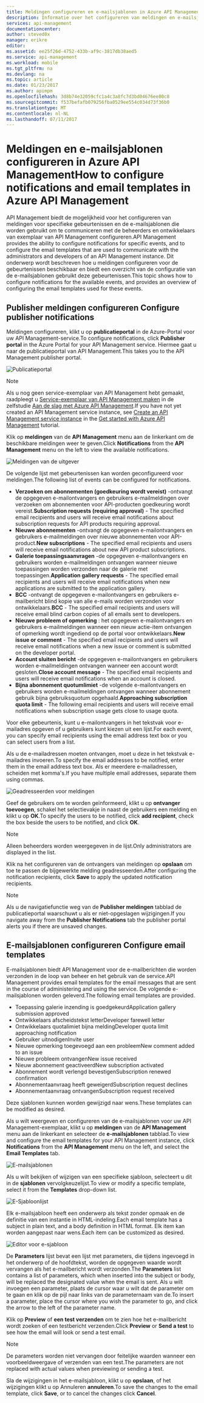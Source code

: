 ```yaml
---
title: Meldingen configureren en e-mailsjablonen in Azure API Management | Microsoft Docs
description: Informatie over het configureren van meldingen en e-mailsjablonen in Azure API Management.
services: api-management
documentationcenter: 
author: steved0x
manager: erikre
editor: 
ms.assetid: ee25f26d-4752-433b-af9c-3817db38aed5
ms.service: api-management
ms.workload: mobile
ms.tgt_pltfrm: na
ms.devlang: na
ms.topic: article
ms.date: 01/23/2017
ms.author: apimpm
ms.openlocfilehash: 3d8b74e32059cfc1a4c3a8fc7d3bd04676ee80c8
ms.sourcegitcommit: f537befafb079256fba0529ee554c034d73f36b0
ms.translationtype: MT
ms.contentlocale: nl-NL
ms.lasthandoff: 07/11/2017
---
```

# <a name="how-to-configure-notifications-and-email-templates-in-azure-api-management"></a><span data-ttu-id="490de-103">Meldingen en e-mailsjablonen configureren in Azure API Management</span><span class="sxs-lookup"><span data-stu-id="490de-103">How to configure notifications and email templates in Azure API Management</span></span>
<span data-ttu-id="490de-104">API Management biedt de mogelijkheid voor het configureren van meldingen voor specifieke gebeurtenissen en de e-mailsjablonen die worden gebruikt om te communiceren met de beheerders en ontwikkelaars van exemplaar van API Management configureren.</span><span class="sxs-lookup"><span data-stu-id="490de-104">API Management provides the ability to configure notifications for specific events, and to configure the email templates that are used to communicate with the administrators and developers of an API Management instance.</span></span> <span data-ttu-id="490de-105">Dit onderwerp wordt beschreven hoe u meldingen configureren voor de gebeurtenissen beschikbaar en biedt een overzicht van de configuratie van de e-mailsjablonen gebruikt deze gebeurtenissen.</span><span class="sxs-lookup"><span data-stu-id="490de-105">This topic shows how to configure notifications for the available events, and provides an overview of configuring the email templates used for these events.</span></span>

## <span data-ttu-id="490de-106"><a name="publisher-notifications"></a>Publisher meldingen configureren</span><span class="sxs-lookup"><span data-stu-id="490de-106"><a name="publisher-notifications"> </a>Configure publisher notifications</span></span>
<span data-ttu-id="490de-107">Meldingen configureren, klikt u op **publicatieportal** in de Azure-Portal voor uw API Management-service.</span><span class="sxs-lookup"><span data-stu-id="490de-107">To configure notifications, click **Publisher portal** in the Azure Portal for your API Management service.</span></span> <span data-ttu-id="490de-108">Hiermee gaat u naar de publicatieportal van API Management.</span><span class="sxs-lookup"><span data-stu-id="490de-108">This takes you to the API Management publisher portal.</span></span>

![Publicatieportal][api-management-management-console]

> [!NOTE] 
> <span data-ttu-id="490de-110">Als u nog geen service-exemplaar van API Management hebt gemaakt, raadpleegt u [Service-exemplaar van API Management maken][Create an API Management service instance] in de zelfstudie [Aan de slag met Azure API Management][Get started with Azure API Management].</span><span class="sxs-lookup"><span data-stu-id="490de-110">If you have not yet created an API Management service instance, see [Create an API Management service instance][Create an API Management service instance] in the [Get started with Azure API Management][Get started with Azure API Management] tutorial.</span></span>

<span data-ttu-id="490de-111">Klik op **meldingen** van de **API Management** menu aan de linkerkant om de beschikbare meldingen weer te geven.</span><span class="sxs-lookup"><span data-stu-id="490de-111">Click **Notifications** from the **API Management** menu on the left to view the available notifications.</span></span>

![Meldingen van de uitgever][api-management-publisher-notifications]

<span data-ttu-id="490de-113">De volgende lijst met gebeurtenissen kan worden geconfigureerd voor meldingen.</span><span class="sxs-lookup"><span data-stu-id="490de-113">The following list of events can be configured for notifications.</span></span>

* <span data-ttu-id="490de-114">**Verzoeken om abonnementen (goedkeuring wordt vereist)** -ontvangt de opgegeven e-mailontvangers en gebruikers e-mailmeldingen over verzoeken om abonnementen voor API-producten goedkeuring wordt vereist.</span><span class="sxs-lookup"><span data-stu-id="490de-114">**Subscription requests (requiring approval)** - The specified email recipients and users will receive email notifications about subscription requests for API products requiring approval.</span></span>
* <span data-ttu-id="490de-115">**Nieuwe abonnementen** -ontvangt de opgegeven e-mailontvangers en gebruikers e-mailmeldingen over nieuwe abonnementen voor API-product.</span><span class="sxs-lookup"><span data-stu-id="490de-115">**New subscriptions** - The specified email recipients and users will receive email notifications about new API product subscriptions.</span></span>
* <span data-ttu-id="490de-116">**Galerie toepassingsaanvragen** -de opgegeven e-mailontvangers en gebruikers worden e-mailmeldingen ontvangen wanneer nieuwe toepassingen worden verzonden naar de galerie met toepassingen.</span><span class="sxs-lookup"><span data-stu-id="490de-116">**Application gallery requests** - The specified email recipients and users will receive email notifications when new applications are submitted to the application gallery.</span></span>
* <span data-ttu-id="490de-117">**BCC** -ontvangt de opgegeven e-mailontvangers en gebruikers e-mailbericht blind kopie van alle e-mails worden verzonden voor ontwikkelaars.</span><span class="sxs-lookup"><span data-stu-id="490de-117">**BCC** - The specified email recipients and users will receive email blind carbon copies of all emails sent to developers.</span></span>
* <span data-ttu-id="490de-118">**Nieuwe probleem of opmerking** : het opgegeven e-mailontvangers en gebruikers e-mailmeldingen wanneer een nieuw actie-item ontvangen of opmerking wordt ingediend op de portal voor ontwikkelaars.</span><span class="sxs-lookup"><span data-stu-id="490de-118">**New issue or comment** - The specified email recipients and users will receive email notifications when a new issue or comment is submitted on the developer portal.</span></span>
* <span data-ttu-id="490de-119">**Account sluiten bericht** -de opgegeven e-mailontvangers en gebruikers worden e-mailmeldingen ontvangen wanneer een account wordt gesloten.</span><span class="sxs-lookup"><span data-stu-id="490de-119">**Close account message** - The specified email recipients and users will receive email notifications when an account is closed.</span></span>
* <span data-ttu-id="490de-120">**Bijna abonnement quotumlimiet** -de volgende e-mailontvangers en gebruikers worden e-mailmeldingen ontvangen wanneer abonnement gebruik bijna gebruiksquotum opgehaald.</span><span class="sxs-lookup"><span data-stu-id="490de-120">**Approaching subscription quota limit** - The following email recipients and users will receive email notifications when subscription usage gets close to usage quota.</span></span>

<span data-ttu-id="490de-121">Voor elke gebeurtenis, kunt u e-mailontvangers in het tekstvak voor e-mailadres opgeven of u gebruikers kunt kiezen uit een lijst.</span><span class="sxs-lookup"><span data-stu-id="490de-121">For each event, you can specify email recipients using the email address text box or you can select users from a list.</span></span>

<span data-ttu-id="490de-122">Als u de e-mailadressen moeten ontvangen, moet u deze in het tekstvak e-mailadres invoeren.</span><span class="sxs-lookup"><span data-stu-id="490de-122">To specify the email addresses to be notified, enter them in the email address text box.</span></span> <span data-ttu-id="490de-123">Als er meerdere e-mailadressen, scheiden met komma's.</span><span class="sxs-lookup"><span data-stu-id="490de-123">If you have multiple email addresses, separate them using commas.</span></span>

![Geadresseerden voor meldingen][api-management-email-addresses]

<span data-ttu-id="490de-125">Geef de gebruikers om te worden geïnformeerd, klikt u op **ontvanger toevoegen**, schakel het selectievakje in naast de gebruikers een melding en klikt u op **OK**.</span><span class="sxs-lookup"><span data-stu-id="490de-125">To specify the users to be notified, click **add recipient**, check the box beside the users to be notified, and click **OK**.</span></span>

> [!NOTE] 
> <span data-ttu-id="490de-126">Alleen beheerders worden weergegeven in de lijst.</span><span class="sxs-lookup"><span data-stu-id="490de-126">Only administrators are displayed in the list.</span></span>


<span data-ttu-id="490de-127">Klik na het configureren van de ontvangers van meldingen op **opslaan** om toe te passen de bijgewerkte melding geadresseerden.</span><span class="sxs-lookup"><span data-stu-id="490de-127">After configuring the notification recipients, click **Save** to apply the updated notification recipients.</span></span>

> [!NOTE] 
> <span data-ttu-id="490de-128">Als u de navigatiefunctie weg van de **Publisher meldingen** tabblad de publicatieportal waarschuwt u als er niet-opgeslagen wijzigingen.</span><span class="sxs-lookup"><span data-stu-id="490de-128">If you navigate away from the **Publisher Notifications** tab the publisher portal alerts you if there are unsaved changes.</span></span>


## <span data-ttu-id="490de-129"><a name="email-templates"></a>E-mailsjablonen configureren</span><span class="sxs-lookup"><span data-stu-id="490de-129"><a name="email-templates"> </a>Configure email templates</span></span>
<span data-ttu-id="490de-130">E-mailsjablonen biedt API Management voor de e-mailberichten die worden verzonden in de loop van beheer en het gebruik van de service.</span><span class="sxs-lookup"><span data-stu-id="490de-130">API Management provides email templates for the email messages that are sent in the course of administering and using the service.</span></span> <span data-ttu-id="490de-131">De volgende e-mailsjablonen worden geleverd.</span><span class="sxs-lookup"><span data-stu-id="490de-131">The following email templates are provided.</span></span>

* <span data-ttu-id="490de-132">Toepassing galerie inzending is goedgekeurd</span><span class="sxs-lookup"><span data-stu-id="490de-132">Application gallery submission approved</span></span>
* <span data-ttu-id="490de-133">Ontwikkelaars afscheidstekst letter</span><span class="sxs-lookup"><span data-stu-id="490de-133">Developer farewell letter</span></span>
* <span data-ttu-id="490de-134">Ontwikkelaars quotalimiet bijna melding</span><span class="sxs-lookup"><span data-stu-id="490de-134">Developer quota limit approaching notification</span></span>
* <span data-ttu-id="490de-135">Gebruiker uitnodigen</span><span class="sxs-lookup"><span data-stu-id="490de-135">Invite user</span></span>
* <span data-ttu-id="490de-136">Nieuwe opmerking toegevoegd aan een probleem</span><span class="sxs-lookup"><span data-stu-id="490de-136">New comment added to an issue</span></span>
* <span data-ttu-id="490de-137">Nieuwe probleem ontvangen</span><span class="sxs-lookup"><span data-stu-id="490de-137">New issue received</span></span>
* <span data-ttu-id="490de-138">Nieuw abonnement geactiveerd</span><span class="sxs-lookup"><span data-stu-id="490de-138">New subscription activated</span></span>
* <span data-ttu-id="490de-139">Abonnement wordt verlengd bevestigen</span><span class="sxs-lookup"><span data-stu-id="490de-139">Subscription renewed confirmation</span></span>
* <span data-ttu-id="490de-140">Abonnementaanvraag heeft geweigerd</span><span class="sxs-lookup"><span data-stu-id="490de-140">Subscription request declines</span></span>
* <span data-ttu-id="490de-141">Abonnementaanvraag ontvangen</span><span class="sxs-lookup"><span data-stu-id="490de-141">Subscription request received</span></span>

<span data-ttu-id="490de-142">Deze sjablonen kunnen worden gewijzigd naar wens.</span><span class="sxs-lookup"><span data-stu-id="490de-142">These templates can be modified as desired.</span></span>

<span data-ttu-id="490de-143">Als u wilt weergeven en configureren van de e-mailsjablonen voor uw API Management-exemplaar, klikt u op **meldingen** van de **API Management** menu aan de linkerkant en selecteer de **e-mailsjablonen** tabblad.</span><span class="sxs-lookup"><span data-stu-id="490de-143">To view and configure the email templates for your API Management instance, click **Notifications** from the **API Management** menu on the left, and select the **Email Templates** tab.</span></span>

![E-mailsjablonen][api-management-email-templates]

<span data-ttu-id="490de-145">Als u wilt bekijken of wijzigen van een specifieke sjabloon, selecteert u dit in de **sjablonen** vervolgkeuzelijst.</span><span class="sxs-lookup"><span data-stu-id="490de-145">To view or modify a specific template, select it from the **Templates** drop-down list.</span></span>

![E-Sjabloonlijst][api-management-email-templates-list]

<span data-ttu-id="490de-147">Elk e-mailsjabloon heeft een onderwerp als tekst zonder opmaak en de definitie van een instantie in HTML-indeling.</span><span class="sxs-lookup"><span data-stu-id="490de-147">Each email template has a subject in plain text, and a body definition in HTML format.</span></span> <span data-ttu-id="490de-148">Elk item kan worden aangepast naar wens.</span><span class="sxs-lookup"><span data-stu-id="490de-148">Each item can be customized as desired.</span></span>

![Editor voor e-sjabloon][api-management-email-template]

<span data-ttu-id="490de-150">De **Parameters** lijst bevat een lijst met parameters, die tijdens ingevoegd in het onderwerp of de hoofdtekst, worden de opgegeven waarde wordt vervangen als het e-mailbericht wordt verzonden.</span><span class="sxs-lookup"><span data-stu-id="490de-150">The **Parameters** list contains a list of parameters, which when inserted into the subject or body, will be replaced the designated value when the email is sent.</span></span> <span data-ttu-id="490de-151">Als u wilt invoegen een parameter, plaats de cursor waar u wilt dat de parameter om te gaan en klik op de pijl naar links van de parameternaam van de.</span><span class="sxs-lookup"><span data-stu-id="490de-151">To insert a parameter, place the cursor where you wish the parameter to go, and click the arrow to the left of the parameter name.</span></span>

<span data-ttu-id="490de-152">Klik op **Preview** of **een test verzenden** om te zien hoe het e-mailbericht wordt zoeken of een testbericht verzenden.</span><span class="sxs-lookup"><span data-stu-id="490de-152">Click **Preview** or **Send a test** to see how the email will look or send a test email.</span></span>

> [!NOTE] 
> <span data-ttu-id="490de-153">De parameters worden niet vervangen door feitelijke waarden wanneer een voorbeeldweergave of verzenden van een test.</span><span class="sxs-lookup"><span data-stu-id="490de-153">The parameters are not replaced with actual values when previewing or sending a test.</span></span>

<span data-ttu-id="490de-154">Sla de wijzigingen in het e-mailsjabloon, klikt u op **opslaan**, of het wijzigingen klikt u op Annuleren **annuleren**.</span><span class="sxs-lookup"><span data-stu-id="490de-154">To save the changes to the email template, click **Save**, or to cancel the changes click **Cancel**.</span></span>
 

[api-management-management-console]: ./media/api-management-howto-configure-notifications/api-management-management-console.png
[api-management-publisher-notifications]: ./media/api-management-howto-configure-notifications/api-management-publisher-notifications.png
[api-management-email-addresses]: ./media/api-management-howto-configure-notifications/api-management-email-addresses.png


[api-management-email-templates]: ./media/api-management-howto-configure-notifications/api-management-email-templates.png
[api-management-email-templates-list]: ./media/api-management-howto-configure-notifications/api-management-email-templates-list.png
[api-management-email-template]: ./media/api-management-howto-configure-notifications/api-management-email-template.png


[Configure publisher notifications]: #publisher-notifications
[Configure email templates]: #email-templates

[How to create and use groups]: api-management-howto-create-groups.md
[How to associate groups with developers]: api-management-howto-create-groups.md#associate-group-developer

[Get started with Azure API Management]: api-management-get-started.md
[Create an API Management service instance]: api-management-get-started.md#create-service-instance
